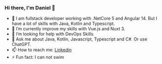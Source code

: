### Hi there, I'm Daniel 👋


- 🔭 I am fullstack developer working with .NetCore 5 and Angular 14. But I have a lot of skills with Java, Kotlin and Typescript.
- 🌱 I’m currently improve my skills with Vue.js and Nuxt 3. 
- 🤔 I’m looking for help with DevOps Skills.
- 💬 Ask me about Java, Kotlin, Javascript, Typescript and C#. Or use ChatGPT.
- 📫 How to reach me: [Linkedin](https://www.linkedin.com/in/daniel-queiroz-399551148/)
- ⚡ Fun fact: I can not swim 

